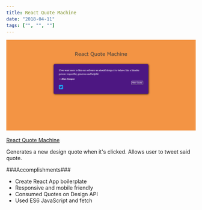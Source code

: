 ```yaml
---
title: React Quote Machine
date: "2018-04-11"
tags: ["", "", ""]
---
```


![React Quote Machine](../assets/react-quote-machine.png "React Quote Machine")

[React Quote Machine](https://helplah.github.io/react-quote-machine/)

Generates a new design quote when it's clicked. Allows user to tweet said quote.

###Accomplishments###
- Create React App boilerplate
- Responsive and mobile friendly
- Consumed Quotes on Design API
- Used ES6 JavaScript and fetch